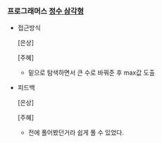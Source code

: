 
### 프로그래머스 [정수 삼각형](https://school.programmers.co.kr/learn/courses/30/lessons/43105)

- 접근방식

  [은상]
  

  [주혜]
  - 밑으로 탐색하면서 큰 수로 바꿔준 후 max값 도출
  
  
- 피드백

  [은상]
  
  
  [주혜]
  - 전에 풀어봤던거라 쉽게 풀 수 있었다.
